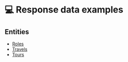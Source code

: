 # :computer: Response data examples

## Entities

- [Roles](samples/roles.json)
- [Travels](samples/travels.json)
- [Tours](samples/tours.json)
